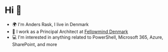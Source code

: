 # Hi 👋

- 🌍 I'm Anders Rask, I live in Denmark 
- 🏢 I work as a Principal Architect at [Fellowmind Denmark](https://fellowmind.dk)
- 💻 I'm interested in anything related to PowerShell, Microsoft 365, Azure, SharePoint, and more
